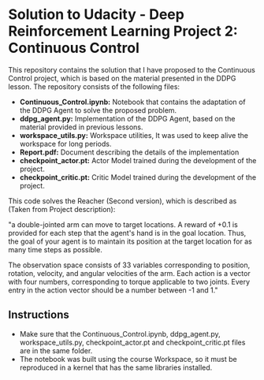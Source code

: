 # Solution to Udacity - Deep Reinforcement Learning Project 2: Continuous Control

This repository contains the solution that I have proposed to the Continuous Control project, which is based on the material presented in the DDPG lesson. The repository consists of the following files:
- **Continuous_Control.ipynb:** Notebook that contains the adaptation of the DDPG Agent to solve the proposed problem.
- **ddpg_agent.py:** Implementation of the DDPG Agent, based on the material provided in previous lessons.
- **workspace_utils.py:** Workspace utilities, It was used to keep alive the workspace for long periods.
- **Report.pdf:** Document describing the details of the implementation
- **checkpoint_actor.pt:** Actor Model trained during the development of the project.
- **checkpoint_critic.pt:** Critic Model trained during the development of the project.

This code solves the Reacher (Second version), which is described as (Taken from Project description): 

"a double-jointed arm can move to target locations. A reward of +0.1 is provided for each step that the agent's hand is in the goal location. Thus, the goal of your agent is to maintain its position at the target location for as many time steps as possible.

The observation space consists of 33 variables corresponding to position, rotation, velocity, and angular velocities of the arm. Each action is a vector with four numbers, corresponding to torque applicable to two joints. Every entry in the action vector should be a number between -1 and 1." 

## Instructions 

- Make sure that the Continuous_Control.ipynb, ddpg_agent.py, workspace_utils.py, checkpoint_actor.pt and checkpoint_critic.pt files are in the same folder.
- The notebook was built using the course Workspace, so it must be reproduced in a kernel that has the same libraries installed.

